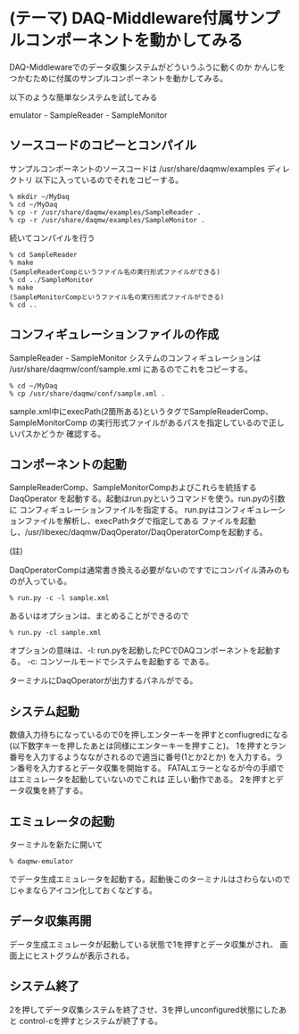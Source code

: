 (テーマ) DAQ-Middleware付属サンプルコンポーネントを動かしてみる
===============================================================

DAQ-Middlewareでのデータ収集システムがどういうふうに動くのか
かんじをつかむために付属のサンプルコンポーネントを動かしてみる。

以下のような簡単なシステムを試してみる

emulator - SampleReader - SampleMonitor

ソースコードのコピーとコンパイル
--------------------------------

サンプルコンポーネントのソースコードは /usr/share/daqmw/examples ディレクトリ
以下に入っているのでそれをコピーする。

    % mkdir ~/MyDaq
    % cd ~/MyDaq
    % cp -r /usr/share/daqmw/examples/SampleReader .
    % cp -r /usr/share/daqmw/examples/SampleMonitor .

続いてコンパイルを行う

    % cd SampleReader
    % make
    (SampleReaderCompというファイル名の実行形式ファイルができる)
    % cd ../SampleMonitor
    % make
    (SampleMonitorCompというファイル名の実行形式ファイルができる)
    % cd ..

コンフィギュレーションファイルの作成
------------------------------------

SampleReader - SampleMonitor システムのコンフィギュレーションは
/usr/share/daqmw/conf/sample.xml にあるのでこれをコピーする。

    % cd ~/MyDaq
    % cp /usr/share/daqmw/conf/sample.xml .

sample.xml中にexecPath(2箇所ある)というタグでSampleReaderComp、SampleMonitorComp
の実行形式ファイルがあるパスを指定しているので正しいパスかどうか
確認する。

コンポーネントの起動
--------------------

SampleReaderComp、SampleMonitorCompおよびこれらを統括するDaqOperator
を起動する。起動はrun.pyというコマンドを使う。run.pyの引数に
コンフィギュレーションファイルを指定する。
run.pyはコンフィギュレーションファイルを解析し、execPathタグで指定してある
ファイルを起動し、/usr/libexec/daqmw/DaqOperator/DaqOperatorCompを起動する。

(註)

DaqOperatorCompは通常書き換える必要がないのですでにコンパイル済みのものが入っている。

    % run.py -c -l sample.xml

 あるいはオプションは、まとめることができるので

    % run.py -cl sample.xml

オプションの意味は、-l: run.pyを起動したPCでDAQコンポーネントを起動する。
-c: コンソールモードでシステムを起動する である。

ターミナルにDaqOperatorが出力するパネルがでる。

システム起動
------------

数値入力待ちになっているので0を押しエンターキーを押すとconfiugredになる
(以下数字キーを押したあとは同様にエンターキーを押すこと)。
1を押すとラン番号を入力するようなながされるので適当に番号(1とか2とか)
を入力する。ラン番号を入力するとデータ収集を開始する。
FATALエラーとなるが今の手順ではエミュレータを起動していないのでこれは
正しい動作である。
2を押すとデータ収集を終了する。

エミュレータの起動
------------------

ターミナルを新たに開いて

    % daqmw-emulator

でデータ生成エミュレータを起動する。起動後このターミナルはさわらないので
じゃまならアイコン化しておくなどする。

データ収集再開
--------------

データ生成エミュレータが起動している状態で1を押すとデータ収集がされ、
画面上にヒストグラムが表示される。

システム終了
------------

2を押してデータ収集システムを終了させ、3を押しunconfigured状態にしたあと
control-cを押すとシステムが終了する。
